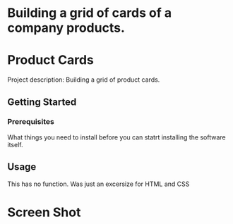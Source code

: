 # Building a grid of cards of a company products.

# Product Cards
Project description: Building a grid of product cards. 

## Getting Started
### Prerequisites
What things you need to install before you can statrt installing the software itself.

## Usage
This has no function. Was just an excersize for HTML and CSS

# Screen Shot
